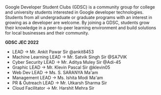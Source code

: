 Google Developer Student Clubs (GDSC) is a community group for college and university students interested in Google developer technologies. Students from all undergraduate or graduate programs with an interest in growing as a developer are welcome. By joining a GDSC, students grow their knowledge in a peer-to-peer learning environment and build solutions for local businesses and their community.

**GDSC JEC 2022**
- LEAD -> Mr. Ankit Pawar Sir @ankit8453
- Machine Learning LEAD -> Mr. Satvik Singh Sir @SA7VIK
- Cyber Security LEAD -> Mr. Aditya Muley Sir @Adi-45
- Graphic LEAD -> Mr. Klevin Pascal Sir @klevin05
- Web Dev LEAD -> Ms. S. SARANYA Ma'am 
- Management LEAD -> Ms. Ishita Modi Ma'am 
- PR & Outreach LEAD -> Mr. Utkarsh Sharma Sir
- Cloud Facilitator -> Mr. Harshit Mehra Sir


<!--
**gdscjec/gdscjec** is a ✨ _special_ ✨ repository because its `README.md` (this file) appears on your GitHub profile.

Here are some ideas to get you started:

- 🔭 I’m currently working on ...
- 🌱 I’m currently learning ...
- 👯 I’m looking to collaborate on ...
- 🤔 I’m looking for help with ...
- 💬 Ask me about ...
- 📫 How to reach me: ...
- 😄 Pronouns: ...
- ⚡ Fun fact: ...
-->

